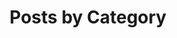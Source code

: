 ---
title: "Posts by Category"
layout: categories
permalink: /categories/
author_profile: true
toc_ads: true
---